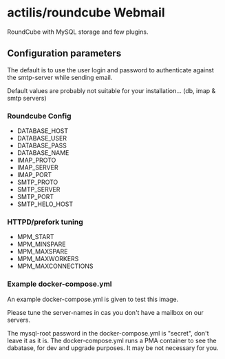 # actilis/roundcube Webmail

RoundCube with MySQL storage and few plugins.

## Configuration parameters

The default is to use the user login and password to authenticate against the smtp-server while sending email.

Default values are probably not suitable for your installation... (db, imap & smtp servers)

### Roundcube Config

- DATABASE_HOST
- DATABASE_USER
- DATABASE_PASS
- DATABASE_NAME
- IMAP_PROTO
- IMAP_SERVER
- IMAP_PORT
- SMTP_PROTO
- SMTP_SERVER
- SMTP_PORT
- SMTP_HELO_HOST

### HTTPD/prefork tuning

- MPM_START
- MPM_MINSPARE
- MPM_MAXSPARE
- MPM_MAXWORKERS
- MPM_MAXCONNECTIONS


### Example docker-compose.yml

An example docker-compose.yml is given to test this image.

Please tune the server-names in cas you don't have a mailbox on our servers.

The mysql-root password in the docker-compose.yml is "secret", don't leave it as it is.
The docker-compose.yml runs a PMA container to see the dabatase, for dev and upgrade purposes. 
It may be not necessary for you.
